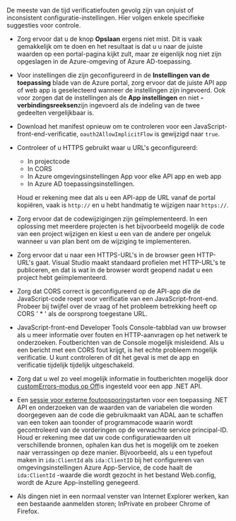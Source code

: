 De meeste van de tijd verificatiefouten gevolg zijn van onjuist of inconsistent configuratie-instellingen. Hier volgen enkele specifieke suggesties voor controle.

* Zorg ervoor dat u de knop **Opslaan** ergens niet mist. Dit is vaak gemakkelijk om te doen en het resultaat is dat u u naar de juiste waarden op een portal-pagina kijkt zult, maar ze eigenlijk nog niet zijn opgeslagen in de Azure-omgeving of Azure AD-toepassing.
* Voor instellingen die zijn geconfigureerd in de **Instellingen van de toepassing** blade van de Azure portal, zorg ervoor dat de juiste API app of web app is geselecteerd wanneer de instellingen zijn ingevoerd.  Ook voor zorgen dat de instellingen als de **App instellingen** en niet **-verbindingsreeksen**zijn ingevoerd als de indeling van de twee gedeelten vergelijkbaar is.
* Download het manifest opnieuw om te controleren voor een JavaScript-front-end-verificatie, `oauth2AllowImplicitFlow` is gewijzigd naar `true`.
* Controleer of u HTTPS gebruikt waar u URL's geconfigureerd:

    * In projectcode
    * In CORS
    * In Azure omgevingsinstellingen App voor elke API app en web app
    * In Azure AD toepassingsinstellingen.
    
    Houd er rekening mee dat als u een API-app de URL vanaf de portal kopiëren, vaak is `http://` en u hebt handmatig te wijzigen naar `https://`.

* Zorg ervoor dat de codewijzigingen zijn geïmplementeerd. In een oplossing met meerdere projecten is het bijvoorbeeld mogelijk de code van een project wijzigen en kiest u een van de andere per ongeluk wanneer u van plan bent om de wijziging te implementeren.
* Zorg ervoor dat u naar een HTTPS-URL's in de browser geen HTTP-URL's gaat. Visual Studio maakt standaard profielen met HTTP-URL's te publiceren, en dat is wat in de browser wordt geopend nadat u een project hebt geïmplementeerd.
* Zorg dat CORS correct is geconfigureerd op de API-app die de JavaScript-code roept voor verificatie van een JavaScript-front-end. Probeer bij twijfel over de vraag of het probleem betrekking heeft op CORS ' * ' als de oorsprong toegestane URL. 
* JavaScript-front-end Developer Tools Console-tabblad van uw browser als u meer informatie over fouten en HTTP-aanvragen op het netwerk te onderzoeken. Foutberichten van de Console mogelijk misleidend. Als u een bericht met een CORS fout krijgt, is het echte probleem mogelijk verificatie. U kunt controleren of dit het geval is met de app en verificatie tijdelijk tijdelijk uitgeschakeld.
* Zorg dat u wel zo veel mogelijk informatie in foutberichten mogelijk door [customErrors-modus op Off](../app-service-web/web-sites-dotnet-troubleshoot-visual-studio.md#remoteview)is ingesteld voor een app .NET API.
* Een [sessie voor externe foutopsporing](../app-service-web/web-sites-dotnet-troubleshoot-visual-studio.md#remotedebug)starten voor een toepassing .NET API en onderzoeken van de waarden van de variabelen die worden doorgegeven aan de code die gebruikmaakt van ADAL aan te schaffen van een token aan toonder of programmacode waarin wordt gecontroleerd van de vorderingen op de verwachte service principal-ID. Houd er rekening mee dat uw code configuratiewaarden uit verschillende bronnen, ophalen kan dus het is mogelijk om te zoeken naar verrassingen op deze manier. Bijvoorbeeld, als u een typefout maken in `ida:ClientId` als `ida:ClientID` bij het configureren van omgevingsinstellingen Azure App-Service, de code haalt de `ida:ClientId` -waarde die wordt gezocht in het bestand Web.config, wordt de Azure App-instelling genegeerd. 
* Als dingen niet in een normaal venster van Internet Explorer werken, kan een bestaande aanmelden storen; InPrivate en probeer Chrome of Firefox.
